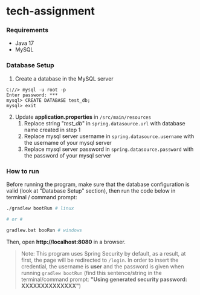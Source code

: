 # tech-assignment

### Requirements
* Java 17
* MySQL

### Database Setup
1. Create a database in the MySQL server
```
C://> mysql -u root -p
Enter password: ***
mysql> CREATE DATABASE test_db;
mysql> exit
```
2. Update **application.properties** in `/src/main/resources`
    1. Replace string "*test_db*" in `spring.datasource.url` with database name created in step 1
    2. Replace mysql server username in `spring.datasource.username` with the username of your mysql server
    3. Replace mysql server password in `spring.datasource.password` with the password of your mysql server

### How to run
Before running the program, make sure that the database configuration is valid (look at "Database Setup" section), then run the code below in terminal / command prompt:
```bash
./gradlew bootRun # linux

# or #

gradlew.bat booRun # windows
```

Then, open **http://localhost:8080** in a browser.

> Note: This program uses Spring Security by default, as a result, at first, the page will be redirected to `/login`. In order to insert the credential, the username is **user** and the password is given when running `gradlew bootRun` (find this sentence/string in the terminal/command prompt: **"Using generated security password: XXXXXXXXXXXXXX"**)
